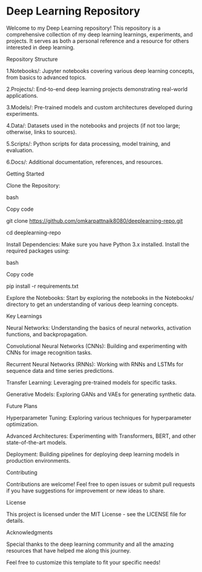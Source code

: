 # Deep Learning Repository

Welcome to my Deep Learning repository! This repository is a comprehensive collection of my deep learning learnings, experiments, and projects. It serves as both a personal reference and a resource for others interested in deep learning.

Repository Structure

1.Notebooks/: Jupyter notebooks covering various deep learning concepts, from basics to advanced topics.

2.Projects/: End-to-end deep learning projects demonstrating real-world applications.

3.Models/: Pre-trained models and custom architectures developed during experiments.

4.Data/: Datasets used in the notebooks and projects (if not too large; otherwise, links to sources).

5.Scripts/: Python scripts for data processing, model training, and evaluation.

6.Docs/: Additional documentation, references, and resources.

Getting Started

Clone the Repository:

bash

Copy code

git clone https://github.com/omkarpattnaik8080/deeplearning-repo.git

cd deeplearning-repo

Install Dependencies: Make sure you have Python 3.x installed. Install the required packages using:

bash

Copy code

pip install -r requirements.txt

Explore the Notebooks: Start by exploring the notebooks in the Notebooks/ directory to get an understanding of various deep learning concepts.

Key Learnings

Neural Networks: Understanding the basics of neural networks, activation functions, and backpropagation.

Convolutional Neural Networks (CNNs): Building and experimenting with CNNs for image recognition tasks.

Recurrent Neural Networks (RNNs): Working with RNNs and LSTMs for sequence data and time series predictions.

Transfer Learning: Leveraging pre-trained models for specific tasks.

Generative Models: Exploring GANs and VAEs for generating synthetic data.

Future Plans

Hyperparameter Tuning: Exploring various techniques for hyperparameter optimization.

Advanced Architectures: Experimenting with Transformers, BERT, and other state-of-the-art models.

Deployment: Building pipelines for deploying deep learning models in production environments.

Contributing

Contributions are welcome! Feel free to open issues or submit pull requests if you have suggestions for improvement or new ideas to share.

License

This project is licensed under the MIT License - see the LICENSE file for details.

Acknowledgments

Special thanks to the deep learning community and all the amazing resources that have helped me along this journey.

Feel free to customize this template to fit your specific needs!








